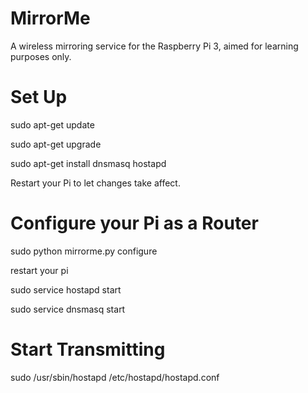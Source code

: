 # MirrorMe
A wireless mirroring service for the Raspberry Pi 3, aimed for learning purposes only.

# Set Up
sudo apt-get update

sudo apt-get upgrade

sudo apt-get install dnsmasq hostapd

Restart your Pi to let changes take affect.

# Configure your Pi as a Router
sudo python mirrorme.py configure

restart your pi

sudo service hostapd start

sudo service dnsmasq start 

# Start Transmitting
sudo /usr/sbin/hostapd /etc/hostapd/hostapd.conf

